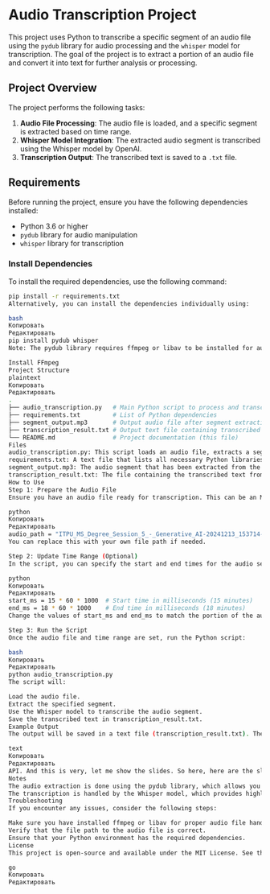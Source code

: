 # Audio Transcription Project

This project uses Python to transcribe a specific segment of an audio file using the `pydub` library for audio processing and the `whisper` model for transcription. The goal of the project is to extract a portion of an audio file and convert it into text for further analysis or processing.

## Project Overview

The project performs the following tasks:
1. **Audio File Processing**: The audio file is loaded, and a specific segment is extracted based on time range.
2. **Whisper Model Integration**: The extracted audio segment is transcribed using the Whisper model by OpenAI.
3. **Transcription Output**: The transcribed text is saved to a `.txt` file.

## Requirements

Before running the project, ensure you have the following dependencies installed:

- Python 3.6 or higher
- `pydub` library for audio manipulation
- `whisper` library for transcription

### Install Dependencies

To install the required dependencies, use the following command:

```bash
pip install -r requirements.txt
Alternatively, you can install the dependencies individually using:

bash
Копировать
Редактировать
pip install pydub whisper
Note: The pydub library requires ffmpeg or libav to be installed for audio processing. Follow the installation instructions for your system:

Install FFmpeg
Project Structure
plaintext
Копировать
Редактировать
.
├── audio_transcription.py   # Main Python script to process and transcribe audio
├── requirements.txt         # List of Python dependencies
├── segment_output.mp3       # Output audio file after segment extraction
├── transcription_result.txt # Output text file containing transcribed content
└── README.md                # Project documentation (this file)
Files
audio_transcription.py: This script loads an audio file, extracts a segment, transcribes it using Whisper, and saves the transcription to a text file.
requirements.txt: A text file that lists all necessary Python libraries.
segment_output.mp3: The audio segment that has been extracted from the full audio file.
transcription_result.txt: The file containing the transcribed text from the audio segment.
How to Use
Step 1: Prepare the Audio File
Ensure you have an audio file ready for transcription. This can be an MP3 file or any other format supported by pydub. In the script, the default file is:

python
Копировать
Редактировать
audio_path = "ITPU_MS_Degree_Session_5_-_Generative_AI-20241213_153714-Meeting_Recording.mp3"
You can replace this with your own file path if needed.

Step 2: Update Time Range (Optional)
In the script, you can specify the start and end times for the audio segment you wish to transcribe:

python
Копировать
Редактировать
start_ms = 15 * 60 * 1000  # Start time in milliseconds (15 minutes)
end_ms = 18 * 60 * 1000    # End time in milliseconds (18 minutes)
Change the values of start_ms and end_ms to match the portion of the audio you want to process.

Step 3: Run the Script
Once the audio file and time range are set, run the Python script:

bash
Копировать
Редактировать
python audio_transcription.py
The script will:

Load the audio file.
Extract the specified segment.
Use the Whisper model to transcribe the audio segment.
Save the transcribed text in transcription_result.txt.
Example Output
The output will be saved in a text file (transcription_result.txt). The content might look something like this:

text
Копировать
Редактировать
API. And this is very, let me show the slides. So here, here are the slides for today. So what is the Whisper? And why are we discussing that? So mostly when people discuss the generative AI or AI in general, so they focused on like LLMs, identical pilots, functions, and stuff like that.
Notes
The audio extraction is done using the pydub library, which allows you to specify the start and end times of the audio segment.
The transcription is handled by the Whisper model, which provides highly accurate results for various types of speech.
Troubleshooting
If you encounter any issues, consider the following steps:

Make sure you have installed ffmpeg or libav for proper audio file handling.
Verify that the file path to the audio file is correct.
Ensure that your Python environment has the required dependencies.
License
This project is open-source and available under the MIT License. See the LICENSE file for more information.

go
Копировать
Редактировать
